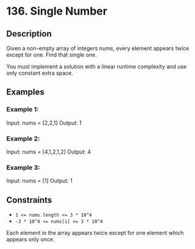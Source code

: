 # 136. Single Number

## Description

Given a non-empty array of integers nums, every element appears twice except for one. Find that single one.

You must implement a solution with a linear runtime complexity and use only constant extra space.

## Examples

### Example 1:

Input: nums = [2,2,1]
Output: 1

### Example 2:

Input: nums = [4,1,2,1,2]
Output: 4

### Example 3:

Input: nums = [1]
Output: 1

## Constraints

- `1 <= nums.length <= 3 * 10^4`
- `-3 * 10^4 <= nums[i] <= 3 * 10^4`

Each element in the array appears twice except for one element which appears only once.
